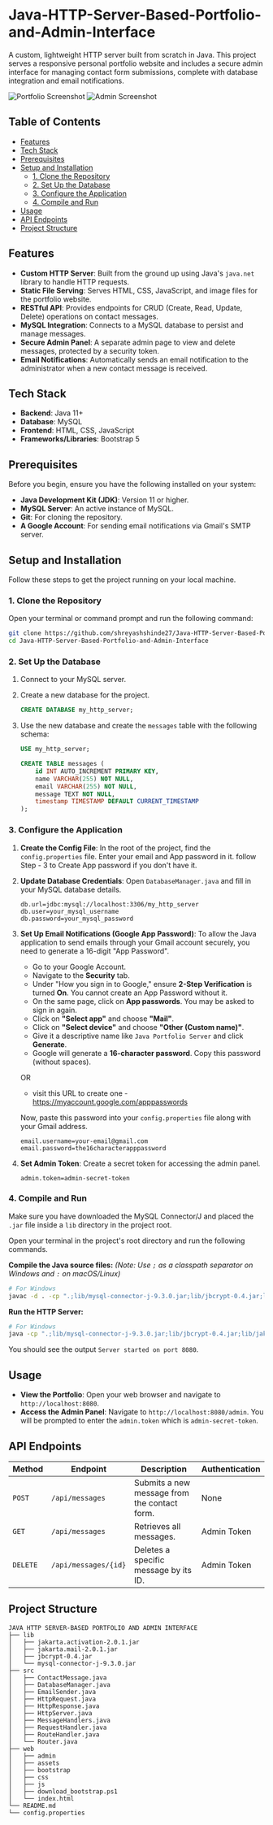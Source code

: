# Java-HTTP-Server-Based-Portfolio-and-Admin-Interface

A custom, lightweight HTTP server built from scratch in Java. This project serves a responsive personal portfolio website and includes a secure admin interface for managing contact form submissions, complete with database integration and email notifications.

![Portfolio Screenshot](web/assets/Portfolio.png)
![Admin Screenshot](web/assets/Admin.png)

## Table of Contents
- [Features](#features)
- [Tech Stack](#tech-stack)
- [Prerequisites](#prerequisites)
- [Setup and Installation](#setup-and-installation)
  - [1. Clone the Repository](#1-clone-the-repository)
  - [2. Set Up the Database](#2-set-up-the-database)
  - [3. Configure the Application](#3-configure-the-application)
  - [4. Compile and Run](#4-compile-and-run)
- [Usage](#usage)
- [API Endpoints](#api-endpoints)
- [Project Structure](#project-structure)

## Features

- **Custom HTTP Server**: Built from the ground up using Java's `java.net` library to handle HTTP requests.
- **Static File Serving**: Serves HTML, CSS, JavaScript, and image files for the portfolio website.
- **RESTful API**: Provides endpoints for CRUD (Create, Read, Update, Delete) operations on contact messages.
- **MySQL Integration**: Connects to a MySQL database to persist and manage messages.
- **Secure Admin Panel**: A separate admin page to view and delete messages, protected by a security token.
- **Email Notifications**: Automatically sends an email notification to the administrator when a new contact message is received.

## Tech Stack

- **Backend**: Java 11+
- **Database**: MySQL
- **Frontend**: HTML, CSS, JavaScript
- **Frameworks/Libraries**: Bootstrap 5

## Prerequisites

Before you begin, ensure you have the following installed on your system:

- **Java Development Kit (JDK)**: Version 11 or higher.
- **MySQL Server**: An active instance of MySQL.
- **Git**: For cloning the repository.
- **A Google Account**: For sending email notifications via Gmail's SMTP server.

## Setup and Installation

Follow these steps to get the project running on your local machine.

### 1. Clone the Repository

Open your terminal or command prompt and run the following command:

```bash
git clone https://github.com/shreyashshinde27/Java-HTTP-Server-Based-Portfolio-and-Admin-Interface.git
cd Java-HTTP-Server-Based-Portfolio-and-Admin-Interface
```

### 2. Set Up the Database

1.  Connect to your MySQL server.
2.  Create a new database for the project.

    ```sql
    CREATE DATABASE my_http_server;
    ```

3.  Use the new database and create the `messages` table with the following schema:

    ```sql
    USE my_http_server;

    CREATE TABLE messages (
        id INT AUTO_INCREMENT PRIMARY KEY,
        name VARCHAR(255) NOT NULL,
        email VARCHAR(255) NOT NULL,
        message TEXT NOT NULL,
        timestamp TIMESTAMP DEFAULT CURRENT_TIMESTAMP
    );
    ```

### 3. Configure the Application

1.  **Create the Config File**: In the root of the project, find the `config.properties` file. Enter your email and App password in it. follow Step - 3 to Create App password if you don't have it.

2.  **Update Database Credentials**: Open `DatabaseManager.java` and fill in your MySQL database details.

    ```properties
    db.url=jdbc:mysql://localhost:3306/my_http_server
    db.user=your_mysql_username
    db.password=your_mysql_password
    ```

3.  **Set Up Email Notifications (Google App Password)**:
    To allow the Java application to send emails through your Gmail account securely, you need to generate a 16-digit "App Password".

    - Go to your Google Account.
    - Navigate to the **Security** tab.
    - Under "How you sign in to Google," ensure **2-Step Verification** is turned **On**. You cannot create an App Password without it.
    - On the same page, click on **App passwords**. You may be asked to sign in again.
    - Click on **"Select app"** and choose **"Mail"**.
    - Click on **"Select device"** and choose **"Other (Custom name)"**.
    - Give it a descriptive name like `Java Portfolio Server` and click **Generate**.
    - Google will generate a **16-character password**. Copy this password (without spaces).

    OR

    - visit this URL to create one - https://myaccount.google.com/apppasswords

    Now, paste this password into your `config.properties` file along with your Gmail address.

    ```properties
    email.username=your-email@gmail.com
    email.password=the16characterapppassword
    ```

4.  **Set Admin Token**: Create a secret token for accessing the admin panel.

    ```properties
    admin.token=admin-secret-token
    ```

### 4. Compile and Run

Make sure you have downloaded the MySQL Connector/J and placed the `.jar` file inside a `lib` directory in the project root.

Open your terminal in the project's root directory and run the following commands.

**Compile the Java source files:**
*(Note: Use `;` as a classpath separator on Windows and `:` on macOS/Linux)*

```bash
# For Windows
javac -d . -cp ".;lib/mysql-connector-j-9.3.0.jar;lib/jbcrypt-0.4.jar;lib/jakarta.mail-2.0.1.jar;lib/jakarta.activation-2.0.1.jar" src/*.java
```

**Run the HTTP Server:**

```bash
# For Windows
java -cp ".;lib/mysql-connector-j-9.3.0.jar;lib/jbcrypt-0.4.jar;lib/jakarta.mail-2.0.1.jar;lib/jakarta.activation-2.0.1.jar" HttpServer
```

You should see the output `Server started on port 8080`.

## Usage

- **View the Portfolio**: Open your web browser and navigate to `http://localhost:8080`.
- **Access the Admin Panel**: Navigate to `http://localhost:8080/admin`. You will be prompted to enter the `admin.token` which is `admin-secret-token`.

## API Endpoints

| Method | Endpoint             | Description                                          | Authentication |
|--------|----------------------|------------------------------------------------------|----------------|
| `POST` | `/api/messages`      | Submits a new message from the contact form.         | None           |
| `GET`  | `/api/messages`      | Retrieves all messages.                              | Admin Token    |
| `DELETE`| `/api/messages/{id}` | Deletes a specific message by its ID.                | Admin Token    |

## Project Structure

```
JAVA HTTP SERVER-BASED PORTFOLIO AND ADMIN INTERFACE
├── lib
│   ├── jakarta.activation-2.0.1.jar
│   ├── jakarta.mail-2.0.1.jar
│   ├── jbcrypt-0.4.jar
│   └── mysql-connector-j-9.3.0.jar
├── src
│   ├── ContactMessage.java
│   ├── DatabaseManager.java
│   ├── EmailSender.java
│   ├── HttpRequest.java
│   ├── HttpResponse.java
│   ├── HttpServer.java
│   ├── MessageHandlers.java
│   ├── RequestHandler.java
│   ├── RouteHandler.java
│   └── Router.java
├── web
│   ├── admin
│   ├── assets
│   ├── bootstrap
│   ├── css
│   ├── js
│   ├── download_bootstrap.ps1
│   └── index.html
└── README.md
└── config.properties
```

